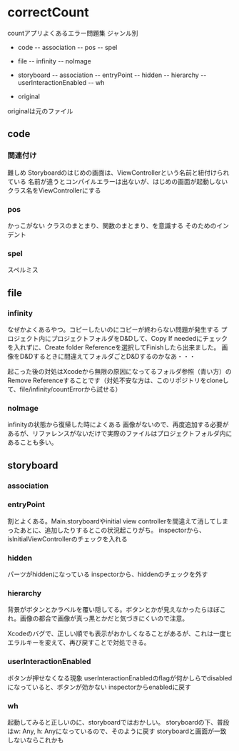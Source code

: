 # correctCount
countアプリよくあるエラー問題集
ジャンル別

- code
-- association
-- pos
-- spel

- file
-- infinity
-- noImage

- storyboard
-- association
-- entryPoint
-- hidden
-- hierarchy
-- userInteractionEnabled
-- wh

- original

originalは元のファイル

## code
### 関連付け
難しめ
Storyboardのはじめの画面は、ViewControllerという名前と紐付けられている
名前が違うとコンパイルエラーは出ないが、はじめの画面が起動しない
クラス名をViewControllerにする

### pos
かっこがない
クラスのまとまり、関数のまとまり、を意識する
そのためのインデント

### spel
スペルミス

## file
### infinity
なぜかよくあるやつ。コピーしたいのにコピーが終わらない問題が発生する
プロジェクト内にプロジェクトフォルダをD&Dして、Copy If neededにチェックを入れずに、Create folder Referenceを選択してFinishしたら出来ました。
画像をD&Dするときに間違えてフォルダごとD&Dするのかなあ・・・

起こった後の対処はXcodeから無限の原因になってるフォルダ参照（青い方）のRemove Referenceすることです（対処不安な方は、このリポジトリをcloneして、file/infinity/countErrorから試せる）

### noImage
infinityの状態から復帰した時によくある
画像がないので、再度追加する必要があるが、リファレンスがないだけで実際のファイルはプロジェクトフォルダ内にあることも多い。


## storyboard
### association
### entryPoint
割とよくある。Main.storyboardやinitial view controllerを間違えて消してしまったあとに、追加したりするとこの状況起こりがち。
inspectorから、isInitialViewControllerのチェックを入れる

### hidden
パーツがhiddenになっている
inspectorから、hiddenのチェックを外す

### hierarchy
背景がボタンとかラベルを覆い隠してる。ボタンとかが見えなかったらほぼこれ。画像の都合で画像が真っ黒とかだと気づきにくいので注意。

Xcodeのバグで、正しい順でも表示がおかしくなることがあるが、これは一度ヒエラルキーを変えて、再び戻すことで対処できる。

### userInteractionEnabled
ボタンが押せなくなる現象
userInteractionEnabledのflagが何かしらでdisabledになっていると、ボタンが効かない
inspectorからenabledに戻す

### wh
起動してみると正しいのに、storyboardではおかしい。
storyboardの下、普段はw: Any, h: Anyになっているので、そのように戻す
storyboardと画面が一致しないならこれかも
